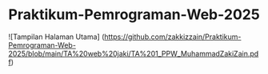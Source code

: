 # Praktikum-Pemrograman-Web-2025
![Tampilan Halaman Utama] (https://github.com/zakkizzain/Praktikum-Pemrograman-Web-2025/blob/main/TA%20web%20jaki/TA%201_PPW_MuhammadZakiZain.pdf)
